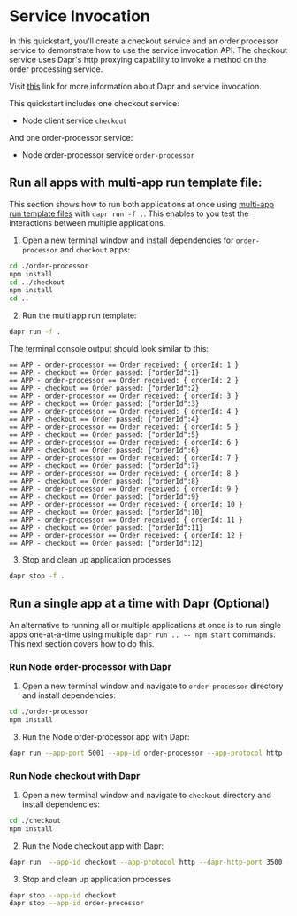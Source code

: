 # Service Invocation

In this quickstart, you'll create a checkout service and an order processor service to demonstrate how to use the service invocation API. The checkout service uses Dapr's http proxying capability to invoke a method on the order processing service.

Visit [this](https://docs.dapr.io/developing-applications/building-blocks/service-invocation/) link for more information about Dapr and service invocation.

This quickstart includes one checkout service:

- Node client service `checkout` 

And one order-processor service: 
 
- Node order-processor service `order-processor`

## Run all apps with multi-app run template file:

This section shows how to run both applications at once using [multi-app run template files](https://docs.dapr.io/developing-applications/local-development/multi-app-dapr-run/multi-app-overview/) with `dapr run -f .`.  This enables to you test the interactions between multiple applications.  

1. Open a new terminal window and install dependencies for `order-processor` and `checkout` apps:

<!-- STEP
name: Install Node dependencies for order-processor and checkout
-->

```bash
cd ./order-processor
npm install
cd ../checkout
npm install
cd ..
```

<!-- END_STEP -->

2. Run the multi app run template:

<!-- STEP
name: Run multi app run template
expected_stdout_lines:
  - 'Validating config and starting app "order-processor"'
  - 'Started Dapr with app id "order-processor"'
  - 'Writing log files to directory'
  - 'Validating config and starting app "checkout"'
  - 'Started Dapr with app id "checkout"'
  - 'Writing log files to directory'
expected_stderr_lines:
output_match_mode: substring
background: true
sleep: 15
-->

```bash
dapr run -f .
```

The terminal console output should look similar to this:

```text
== APP - order-processor == Order received: { orderId: 1 }
== APP - checkout == Order passed: {"orderId":1}
== APP - order-processor == Order received: { orderId: 2 }
== APP - checkout == Order passed: {"orderId":2}
== APP - order-processor == Order received: { orderId: 3 }
== APP - checkout == Order passed: {"orderId":3}
== APP - order-processor == Order received: { orderId: 4 }
== APP - checkout == Order passed: {"orderId":4}
== APP - order-processor == Order received: { orderId: 5 }
== APP - checkout == Order passed: {"orderId":5}
== APP - order-processor == Order received: { orderId: 6 }
== APP - checkout == Order passed: {"orderId":6}
== APP - order-processor == Order received: { orderId: 7 }
== APP - checkout == Order passed: {"orderId":7}
== APP - order-processor == Order received: { orderId: 8 }
== APP - checkout == Order passed: {"orderId":8}
== APP - order-processor == Order received: { orderId: 9 }
== APP - checkout == Order passed: {"orderId":9}
== APP - order-processor == Order received: { orderId: 10 }
== APP - checkout == Order passed: {"orderId":10}
== APP - order-processor == Order received: { orderId: 11 }
== APP - checkout == Order passed: {"orderId":11}
== APP - order-processor == Order received: { orderId: 12 }
== APP - checkout == Order passed: {"orderId":12}
```

3. Stop and clean up application processes

```bash
dapr stop -f .
```

<!-- END_STEP -->

## Run a single app at a time with Dapr (Optional)

An alternative to running all or multiple applications at once is to run single apps one-at-a-time using multiple `dapr run .. -- npm start` commands.  This next section covers how to do this. 

### Run Node order-processor with Dapr

1. Open a new terminal window and navigate to `order-processor` directory and install dependencies: 

<!-- STEP
name: Install Node dependencies
-->

```bash
cd ./order-processor
npm install
```

<!-- END_STEP -->

3. Run the Node order-processor app with Dapr: 

<!-- STEP
name: Run order-processor service
expected_stdout_lines:
  - '== APP == Order received: { orderId: 10 }'
  - "Exited App successfully"
expected_stderr_lines:
output_match_mode: substring
background: true
sleep: 15
working_dir: ./order-processor
-->

```bash
dapr run --app-port 5001 --app-id order-processor --app-protocol http --dapr-http-port 3501 -- npm start
```

<!-- END_STEP -->

### Run Node checkout with Dapr

1. Open a new terminal window and navigate to `checkout` directory and install dependencies: 

<!-- STEP
name: Install Node dependencies
-->

```bash
cd ./checkout
npm install
```

<!-- END_STEP -->

2. Run the Node checkout app with Dapr: 

<!-- STEP
name: Run checkout service
expected_stdout_lines:
  - '== APP == Order passed: {"orderId":1}'
  - '== APP == Order passed: {"orderId":2}'
  - "Exited App successfully"
expected_stderr_lines:
output_match_mode: substring
background: true
sleep: 15
working_dir: ./checkout
-->
    
```bash
dapr run  --app-id checkout --app-protocol http --dapr-http-port 3500 -- npm start
```

<!-- END_STEP -->

3. Stop and clean up application processes

```bash
dapr stop --app-id checkout
dapr stop --app-id order-processor
```
